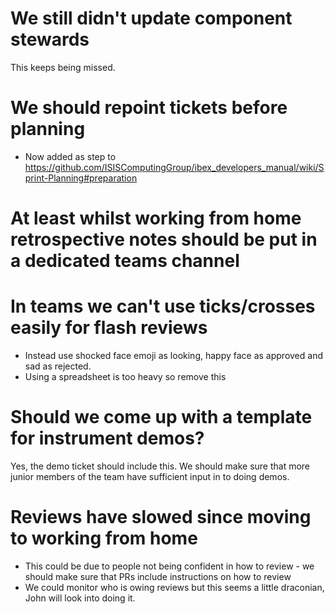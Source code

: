 # We still didn't update component stewards

This keeps being missed.

# We should repoint tickets before planning

- Now added as step to https://github.com/ISISComputingGroup/ibex_developers_manual/wiki/Sprint-Planning#preparation

# At least whilst working from home retrospective notes should be put in a dedicated teams channel

# In teams we can't use ticks/crosses easily for flash reviews

- Instead use shocked face emoji as looking, happy face as approved and sad as rejected. 
- Using a spreadsheet is too heavy so remove this

# Should we come up with a template for instrument demos?

Yes, the demo ticket should include this. We should make sure that more junior members of the team have sufficient input in to doing demos.

# Reviews have slowed since moving to working from home

- This could be due to people not being confident in how to review - we should make sure that PRs include instructions on how to review
- We could monitor who is owing reviews but this seems a little draconian, John will look into doing it.
